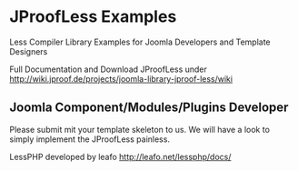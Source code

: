 # JProofLess Examples
Less Compiler Library Examples for Joomla Developers and Template Designers 

Full Documentation and Download JProofLess under http://wiki.jproof.de/projects/joomla-library-jproof-less/wiki

## Joomla Component/Modules/Plugins Developer

Please submit mit your template skeleton to us. We will have a look to simply implement the JProofLess painless. 

LessPHP developed by leafo
http://leafo.net/lessphp/docs/
